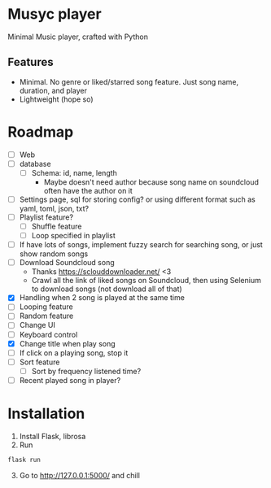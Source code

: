 # Musyc player

Minimal Music player, crafted with Python

## Features
- Minimal. No genre or liked/starred song feature. Just song name, duration, and player
- Lightweight (hope so)

# Roadmap
- [ ] Web
- [ ] database
    - [ ] Schema: id, name, length
        - Maybe doesn't need author because song name on soundcloud often have the author on it
- [ ] Settings page, sql for storing config? or using different format such as yaml, toml, json, txt?
- [ ] Playlist feature?
    - [ ] Shuffle feature 
    - [ ] Loop specified in playlist
- [ ] If have lots of songs, implement fuzzy search for searching song, or just show random songs
- [ ] Download Soundcloud song
    - Thanks https://sclouddownloader.net/ <3
    - Crawl all the link of liked songs on Soundcloud, then using Selenium to download songs (not download all of that)
- [x] Handling when 2 song is played at the same time
- [ ] Looping feature
- [ ] Random feature
- [ ] Change UI
- [ ] Keyboard control
- [x] Change title when play song
- [ ] If click on a playing song, stop it
- [ ] Sort feature
    - [ ] Sort by frequency listened time?
- [ ] Recent played song in player?

# Installation
1. Install Flask, librosa
2. Run
```py
flask run
```
3. Go to http://127.0.0.1:5000/ and chill